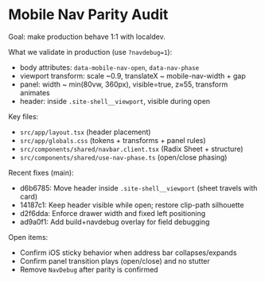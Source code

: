 # Mobile Nav Parity Audit

Goal: make production behave 1:1 with localdev.

What we validate in production (use `?navdebug=1`):

- body attributes: `data-mobile-nav-open`, `data-nav-phase`
- viewport transform: scale ~0.9, translateX ~ mobile-nav-width + gap
- panel: width ~ min(80vw, 360px), visible=true, z≈55, transform animates
- header: inside `.site-shell__viewport`, visible during open

Key files:

- `src/app/layout.tsx` (header placement)
- `src/app/globals.css` (tokens + transforms + panel rules)
- `src/components/shared/navbar.client.tsx` (Radix Sheet + structure)
- `src/components/shared/use-nav-phase.ts` (open/close phasing)

Recent fixes (main):

- d6b6785: Move header inside `.site-shell__viewport` (sheet travels with card)
- 14187c1: Keep header visible while open; restore clip-path silhouette
- d2f6dda: Enforce drawer width and fixed left positioning
- ad9a0f1: Add build+navdebug overlay for field debugging

Open items:

- Confirm iOS sticky behavior when address bar collapses/expands
- Confirm panel transition plays (open/close) and no stutter
- Remove `NavDebug` after parity is confirmed


